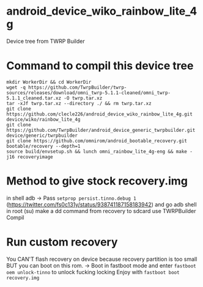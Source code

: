 # android_device_wiko_rainbow_lite_4g
Device tree from TWRP Builder

# Command to compil this device tree
```
mkdir WorkerDir && cd WorkerDir
wget -q https://github.com/TwrpBuilder/twrp-sources/releases/download/omni_twrp-5.1.1-cleaned/omni_twrp-5.1.1_cleaned.tar.xz -O twrp.tar.xz
tar -xJf twrp.tar.xz --directory ./ && rm twrp.tar.xz
git clone https://github.com/clecle226/android_device_wiko_rainbow_lite_4g.git device/wiko/rainbow_lite_4g
git clone https://github.com/TwrpBuilder/android_device_generic_twrpbuilder.git device/generic/twrpbuilder
git clone https://github.com/omnirom/android_bootable_recovery.git bootable/recovery --depth=1
source build/envsetup.sh && lunch omni_rainbow_lite_4g-eng && make -j16 recoveryimage
```
# Method to give stock recovery.img
in shell adb -> Pass ```setprop persist.tinno.debug 1```
(https://twitter.com/fs0c131y/status/938741187158183942)
and go adb shell in root (su)
make a dd command from recovery to sdcard
use TWRPBuilder
Compil

# Run custom recovery
You CAN'T flash recovery on device because recovery partition is too small
BUT you can boot on this rom.
-> Boot in fastboot mode
and enter ```fastboot oem unlock-tinno``` to unlock fucking locking
Enjoy with ```fastboot boot recovery.img```
